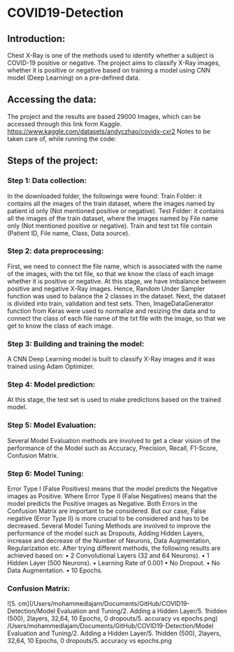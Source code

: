 # COVID19-Detection

## Introduction:
Chest X-Ray is one of the methods used to identify whether a subject is COVID-19 positive or negative. The project aims to classify X-Ray images, whether it is positive or negative based on training a model using CNN model (Deep Learning) on a pre-defined data.

## Accessing the data:
The project and the results are based 29000 Images, which can be accessed through this link form Kaggle. https://www.kaggle.com/datasets/andyczhao/covidx-cxr2
Notes to be taken care of, while running the code:

## Steps of the project:
### Step 1: Data collection:
In the downloaded folder, the followings were found:
Train Folder: it contains all the images of the train dataset, where the images named by patient id only (Not mentioned positive or negative).
Test Folder: it contains all the images of the train dataset, where the images named by File name only (Not mentioned positive or negative).
Train and test txt file contain (Patient ID, File name, Class, Data source).

### Step 2: data preprocessing:
First, we need to connect the file name, which is associated with the name of the images, with the txt file, so that we know the class of each image whether it is positive or negative.
At this stage, we have imbalance between positive and negative X-Ray images. Hence, Random Under Sampler function was used to balance the 2 classes in the dataset.
Next, the dataset is divided into train, validation and test sets.
Then, ImageDataGenerator function from Keras were used to normalize and resizing the data and to connect the class of each file name of the txt file with the image, so that we get to know the class of each image.

### Step 3: Building and training the model:
A CNN Deep Learning model is built to classify X-Ray images and it was trained using Adam Optimizer.

### Step 4: Model prediction:
At this stage, the test set is used to make predictions based on the trained model.

### Step 5: Model Evaluation:
Several Model Evaluation methods are involved to get a clear vision of the performance of the Model such as Accuracy, Precision, Recall, F1-Score, Confusion Matrix.

### Step 6: Model Tuning:
Error Type I (False Positives) means that the model predicts the Negative images as Positive. Where Error Type II (False Negatives) means that the model predicts the Positive images as Negative. Both Errors in the Confusion Matrix are important to be considered. But our case, False negative (Error Type II) is more crucial to be considered and has to be decreased.
Several Model Tuning Methods are involved to improve the performance of the model such as Dropouts, Adding Hidden Layers, increase and decrease of the Number of Neurons, Data Augmentation, Regularization etc. After trying different methods, the following results are achieved based on:
•	2 Convolutional Layers (32 and 64 Neurons).
•	1 Hidden Layer (500 Neurons).
•	Learning Rate of 0.001
•	No Dropout.
•	No Data Augmentation.
•	10 Epochs.
 
### Confusion Matrix:
![5. cm](/Users/mohammedlajam/Documents/GitHub/COVID19-Detection/Model Evaluation and Tuning/2. Adding a Hidden Layer/5. 1hidden (500), 2layers, 32,64, 10 Epochs, 0 dropouts/5. accuracy vs epochs.png)
/Users/mohammedlajam/Documents/GitHub/COVID19-Detection/Model Evaluation and Tuning/2. Adding a Hidden Layer/5. 1hidden (500), 2layers, 32,64, 10 Epochs, 0 dropouts/5. accuracy vs epochs.png
